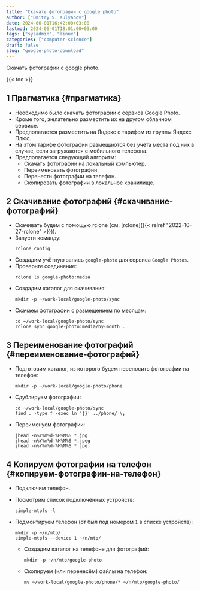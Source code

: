 ```yaml
---
title: "Скачать фотографии с google photo"
author: ["Dmitry S. Kulyabov"]
date: 2024-06-01T16:42:00+03:00
lastmod: 2024-06-01T18:01:00+03:00
tags: ["sysadmin", "linux"]
categories: ["computer-science"]
draft: false
slug: "google-photo-download"
---
```


Скачать фотографии с google photo.

<!--more-->

{{< toc >}}


## <span class="section-num">1</span> Прагматика {#прагматика}

-   Необходимо было скачать фотографии с сервиса Google Photo.
-   Кроме того, желательно разместить их на другом облачном сервисе.
-   Предполагается разместить на Яндекс с тарифом из группы Яндекс Плюс.
-   На этом тарифе фотографии размещаются без учёта места под них в случае, если загружаются с мобильного телефона.
-   Предполагается следующий алгоритм:
    -   Скачать фотографии на локальный компьютер.
    -   Переименовать фотографии.
    -   Перенести фотографии на телефон.
    -   Скопировать фотографии в локальное хранилище.


## <span class="section-num">2</span> Скачивание фотографий {#скачивание-фотографий}

-   Скачивать будем с помощью rclone (см. [rclone]({{< relref "2022-10-27-rclone" >}})).
-   Запусти команду:
    ```shell
    rclone config
    ```
-   Создадим учётную запись `google-photo` для сервиса `Google Photos`.
-   Проверьте соединение:
    ```shell
    rclone ls google-photo:media
    ```
-   Создадим каталог для скачивания:
    ```shell
    mkdir -p ~/work-local/google-photo/sync
    ```
-   Скачаем фотографии с размещением по месяцам:
    ```shell
    cd ~/work-local/google-photo/sync
    rclone sync google-photo:media/by-month .
    ```


## <span class="section-num">3</span> Переименование фотографий {#переименование-фотографий}

-   Подготовим каталог, из которого будем переносить фотографии на телефон:
    ```shell
    mkdir -p ~/work-local/google-photo/phone
    ```
-   Сдублируем фотографии:
    ```shell
    cd ~/work-local/google-photo/sync
    find . -type f -exec ln '{}' ../phone/ \;
    ```
-   Переименуем фотографии:
    ```shell
    jhead -n%Y%m%d-%H%M%S *.jpg
    jhead -n%Y%m%d-%H%M%S *.jpeg
    jhead -n%Y%m%d-%H%M%S *.jpe
    ```


## <span class="section-num">4</span> Копируем фотографии на телефон {#копируем-фотографии-на-телефон}

-   Подключим телефон.
-   Посмотрим список подключённых устройств:
    ```shell
    simple-mtpfs -l
    ```
-   Подмонтируем телефон (от был под номером `1` в списке устройств):
    ```shell
    mkdir -p ~/n/mtp/
    simple-mtpfs --device 1 ~/n/mtp/
    ```

    -   Создадим каталог на телефоне для фотографий:
        ```shell
        mkdir -p ~/n/mtp/google-photo
        ```
    -   Скопируем (или перенесём) файлы на телефон:
        ```shell
        mv ~/work-local/google-photo/phone/* ~/n/mtp/google-photo/
        ```
